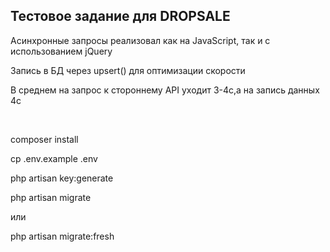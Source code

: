 ## Тестовое задание для DROPSALE
<p>Асинхронные запросы реализовал как на JavaScript, так и с использованием jQuery</p>
<p>Запись в БД через upsert() для оптимизации скорости</p>
<p>В среднем на запрос к стороннему API уходит 3-4с,а на запись данных 4с</p>
<br>
<p>composer install</p>
<p>cp .env.example .env</p>
<p>php artisan key:generate</p>
<p>php artisan migrate</p>
<p>или</p>
<p>php artisan migrate:fresh</p>
